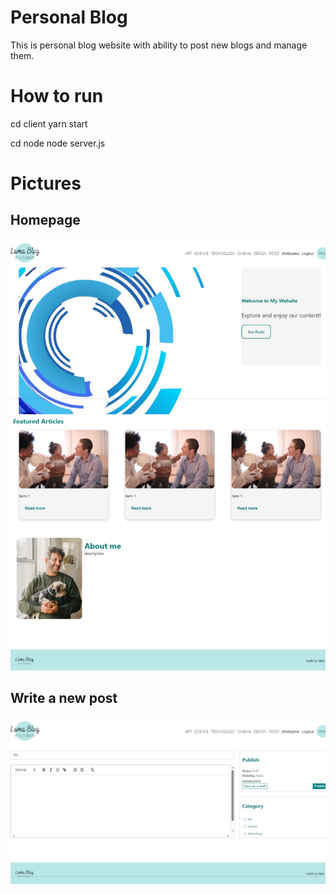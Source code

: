 # Personal Blog
This is personal blog website with ability to post new blogs and manage them.

# How to run
cd client
yarn start

cd node
node server.js
# Pictures
## Homepage
![website homepage](docs/homepage.jpeg)

## Write a new post
![website write page](docs/write-page.jpeg)
